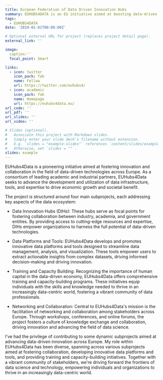 ```yaml
---
title: Eurpean Federation of Data Driven Innovation Hubs
summary: EUHUBS4DATA is an EU initiative aimed at boosting data-driven innovation among Europe's SMEs. This project seeks to establish a European federation of Data Innovation Hubs by leveraging key existing entities, connecting with diverse ecosystems such as data incubators, SME networks, and AI communities. It will offer a European catalogue of data sources and federated data-driven services to SMEs, start-ups, and web entrepreneurs, enhancing cross-border and sector data experimentation. This effort facilitates data-sharing and service interoperability, positioning itself as a pivotal tool for growth in the global data economy and supporting the development of common European data spaces.
tags:
  - EUHUBS4DATA
date: '2019-01-01T00:00:00Z'

# Optional external URL for project (replaces project detail page).
external_link: ''

image:
  caption:''
  focal_point: Smart

links:
  - icon: twitter
    icon_pack: fab
    name: Fellow
    url: https://twitter.com/euhubs4/
  - icon: academic
    icon_pack: fab
    name: Homepage
    url: https://euhubs4data.eu/
url_code: ''
url_pdf: ''
url_slides: ''
url_video: ''

# Slides (optional).
#   Associate this project with Markdown slides.
#   Simply enter your slide deck's filename without extension.
#   E.g. `slides = "example-slides"` references `content/slides/example-slides.md`.
#   Otherwise, set `slides = ""`.
slides: example
---
```


EUHubs4Data is a pioneering initiative aimed at fostering innovation and collaboration in the field of data-driven technologies across Europe. As a consortium of leading academic and industrial partners, EUHubs4Data seeks to advance the development and utilization of data infrastructure, tools, and expertise to drive economic growth and societal benefit.

The project is structured around four main subprojects, each addressing key aspects of the data ecosystem:

* Data Innovation Hubs (DIHs): These hubs serve as focal points for fostering collaboration between industry, academia, and government entities. By providing access to cutting-edge resources and expertise, DIHs empower organizations to harness the full potential of data-driven technologies.

* Data Platforms and Tools: EUHubs4Data develops and promotes innovative data platforms and tools designed to streamline data management, analysis, and visualization. These tools empower users to extract actionable insights from complex datasets, driving informed decision-making and driving innovation.

* Training and Capacity Building: Recognizing the importance of human capital in the data-driven economy, EUHubs4Data offers comprehensive training and capacity-building programs. These initiatives equip individuals with the skills and knowledge needed to thrive in an increasingly data-centric world, fostering a vibrant community of data professionals.

* Networking and Collaboration: Central to EUHubs4Data's mission is the facilitation of networking and collaboration among stakeholders across Europe. Through workshops, conferences, and online forums, the project fosters a culture of knowledge exchange and collaboration, driving innovation and advancing the field of data science.

I've had the privilege of contributing to some dynamic subprojects aimed at advancing data-driven innovation across Europe. My role within EUHubs4Data has been diverse, spanning across various subprojects aimed at fostering collaboration, developing innovative data platforms and tools, and providing training and capacity-building initiatives. Together with a vibrant community of stakeholders, we're driving forward the frontiers of data science and technology, empowering individuals and organizations to thrive in an increasingly data-centric world.

<!-- Join me on this exhilarating journey as we unlock the full potential of data-driven innovation and collaboration across Europe. Together, let's shape the future of data-driven technologies and drive positive change in society. -->